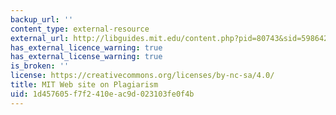```yaml
---
backup_url: ''
content_type: external-resource
external_url: http://libguides.mit.edu/content.php?pid=80743&sid=598642#1885811
has_external_licence_warning: true
has_external_license_warning: true
is_broken: ''
license: https://creativecommons.org/licenses/by-nc-sa/4.0/
title: MIT Web site on Plagiarism
uid: 1d457605-f7f2-410e-ac9d-023103fe0f4b
---
```

